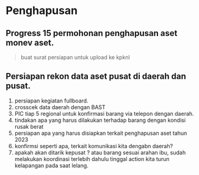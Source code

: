 # Penghapusan

## Progress 15 permohonan penghapusan aset monev aset. 
> buat surat persiapan untuk upload ke kpknl

## Persiapan rekon data aset pusat di daerah dan pusat. 
1. persiapan kegiatan fullboard.
2. crosscek data daerah dengan BAST
3. PIC tiap 5 regional untuk konfirmasi barang via telepon dengan daerah. 
4. tindakan apa yang harus dilakukan terhadap barang dengan kondisi rusak berat
5. persiapan apa yang harus disiapkan terkait penghapusan aset tahun 2023
6. konfirmsi seperti apa, terkait komunikasi kita dengabn daerah?
7. apakah akan ditarik kepusat ? atau barang sesuai arahan ibu, sudah melakukan koordinasi terlebih dahulu tinggal action kita turun kelapangan pada saat lelang.
> 

